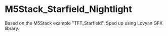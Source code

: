 # M5Stack_Starfield_Nightlight
Based on the M5Stack example "TFT_Starfield".  Sped up using Lovyan GFX library.
